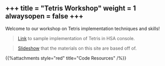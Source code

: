 +++
title = "Tetris Workshop"
weight = 1
alwaysopen = false
+++
---
Welcome to our workshop on Tetris implementation techniques and skills!

> [Link](https://github.com/Averesoft/TetrisDemo) to sample implementation of Tetris in HSA console.

> [Slideshow](https://docs.google.com/presentation/d/18SUXG89onDufu9eVEd2qZ6zBbKbGj7vY9SH47RgRKWI/edit?usp=sharing) that the materials on this site are based off of.

{{%attachments style="red" title="Code Resources" /%}}